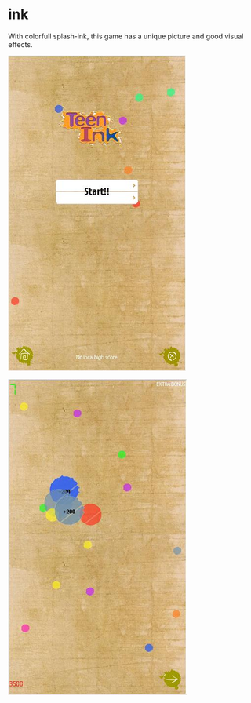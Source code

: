 # ink
With colorfull splash-ink, this game has a unique picture and good visual effects.

![screenshots](https://github.com/sunjinbo/ink/blob/master/doc/ink.JPG)

![screenshots](https://github.com/sunjinbo/ink/blob/master/doc/ink2.JPG)
